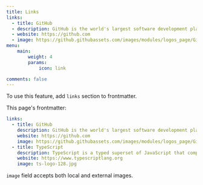 ```yaml
---
title: Links
links:
  - title: GitHub
  - description: GitHub is the world's largest software development platform.
  - website: https://github.com
  - image: https://github.githubassets.com/images/modules/logos_page/GitHub-Mark.png
menu:
    main:
        weight: 4
        params:
            icon: link

comments: false
---
```


To use this feature, add `links` section to frontmatter.

This page's frontmatter:

```yaml
links:
  - title: GitHub
    description: GitHub is the world's largest software development platform.
    website: https://github.com
    image: https://github.githubassets.com/images/modules/logos_page/GitHub-Mark.png
  - title: TypeScript
    description: TypeScript is a typed superset of JavaScript that compiles to plain JavaScript.
    website: https://www.typescriptlang.org
    image: ts-logo-128.jpg
```

`image` field accepts both local and external images.